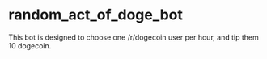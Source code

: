 random_act_of_doge_bot
======================
This bot is designed to choose one /r/dogecoin user per hour, and tip them 10 dogecoin.
